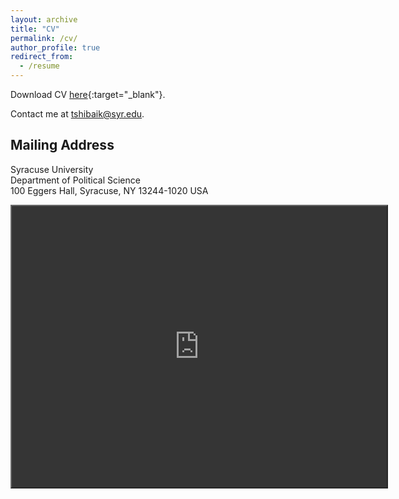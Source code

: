 ```yaml
---
layout: archive
title: "CV"
permalink: /cv/
author_profile: true
redirect_from:
  - /resume
---
```


Download CV [here](http://takumishibaike.github.io/files/shibaike_cv.pdf){:target="_blank"}.

Contact me at [tshibaik@syr.edu](mailto:tshibaik@syr.edu).

## Mailing Address

Syracuse University<br>
Department of Political Science<br>
100 Eggers Hall, Syracuse, NY 13244-1020 USA<br>

<iframe style="filter: invert(90%)" src="https://www.google.com/maps/embed?pb=!1m18!1m12!1m3!1d2916.1602229498644!2d-76.13846592407145!3d43.03806027113804!2m3!1f0!2f0!3f0!3m2!1i1024!2i768!4f13.1!3m3!1m2!1s0x89d9f39ee38dc9f7%3A0x93df11ee858ce94b!2sEggers%20Hall%2C%20West%20Zone%2C%20Syracuse%2C%20NY%2013210%2C%20USA!5e0!3m2!1sen!2sjp!4v1688198193020!5m2!1sen!2sjp" width="600" height="450" style="border:0;" allowfullscreen="" loading="lazy" referrerpolicy="no-referrer-when-downgrade"></iframe>

